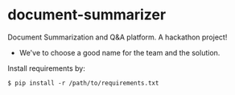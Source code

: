 # document-summarizer

Document Summarization and Q&amp;A platform. A hackathon project!

- We've to choose a good name for the team and the solution.

Install requirements by:

    $ pip install -r /path/to/requirements.txt
